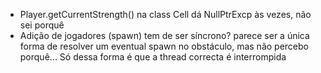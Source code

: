 - Player.getCurrentStrength() na class Cell dá NullPtrExcp às vezes, não sei porquê
- Adição de jogadores (spawn) tem de ser síncrono? parece ser a única forma de resolver um eventual spawn no obstáculo, mas não percebo porquê... Só dessa forma é que a thread correcta é interrompida
